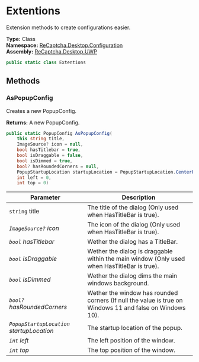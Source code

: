 # Extentions
Extension methods to create configurations easier.

**Type:** Class
<br />
**Namespace:** [ReCaptcha.Desktop.Configuration](/ReCaptcha.Desktop/reference/recaptcha.desktop.uwp/configuration/)
<br />
**Assembly:** [ReCaptcha.Desktop.UWP](/ReCaptcha.Desktop/reference/recaptcha.desktop.uwp/)

```cs
public static class Extentions
```

## Methods

### AsPopupConfig
Creates a new PopupConfig.

**Returns:** A new PopupConfig.
```cs
public static PopupConfig AsPopupConfig(
    this string title,
    ImageSource? icon = null,
    bool hasTitlebar = true,
    bool isDraggable = false,
    bool isDimmed = true,
    bool? hasRoundedCorners = null,
    PopupStartupLocation startupLocation = PopupStartupLocation.CenterPrimary,
    int left = 0,
    int top = 0)
```
| Parameter                                                | Description                           |
|----------------------------------------------------------|---------------------------------------|
| `string` title | The title of the dialog (Only used when HasTitleBar is true). |
| *`ImageSource?` icon*                  | The icon of the dialog (Only used when HasTitleBar is true).      |
| *`bool` hasTitlebar*                  | Wether the dialog has a TitleBar.      |
| *`bool` isDraggable*                  | Wether the dialog is draggable within the main window (Only used when HasTitleBar is true).      |
| *`bool` isDimmed*                  | Wether the dialog dims the main windows background.      |
| *`bool?` hasRoundedCorners*                  | Wether the window has rounded corners (If null the value is true on Windows 11 and false on Windows 10).      |
| *`PopupStartupLocation` startupLocation*                  | The startup location of the popup.      |
| *`int` left*                  | The left position of the window.      |
| *`int` top*                  | The top position of the window.      |